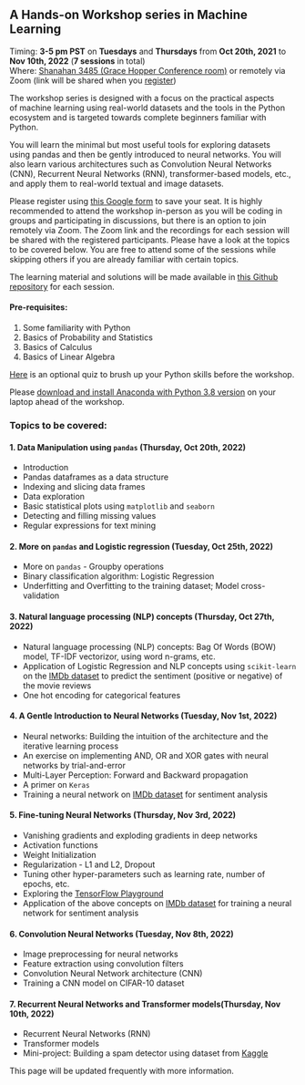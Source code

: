 ## A Hands-on Workshop series in Machine Learning 
Timing: **3-5 pm PST** on **Tuesdays** and **Thursdays** from **Oct 20th, 2021** to **Nov 10th, 2022** (**7 sessions** in total)  
Where: [Shanahan 3485 (Grace Hopper Conference room)](https://www.hmc.edu/facilities-maintenance/wp-content/uploads/sites/17/2014/01/shanahan-center-classroom-locations.pdf) or remotely via Zoom (link will be shared when you [register](https://forms.gle/5nrYjUQQt1q1Dgo67))

The workshop series is designed with a focus on the practical aspects of machine learning using real-world datasets and the tools in the Python ecosystem and is targeted towards complete beginners familiar with Python. 

You will learn the minimal but most useful tools for exploring datasets using pandas and then be gently introduced to neural networks. You will also learn various architectures such as Convolution Neural Networks (CNN), Recurrent Neural Networks (RNN), transformer-based models, etc., and apply them to real-world textual and image datasets.
 
 
Please register using [this Google form](https://forms.gle/5nrYjUQQt1q1Dgo67) to save your seat. It is highly recommended to attend the workshop in-person as you will be coding in groups and participating in discussions, but there is an option to join remotely via Zoom. The Zoom link and the recordings for each session will be shared with the registered participants. Please have a look at the topics to be covered below. You are free to attend some of the sessions while skipping others if you are already familiar with certain topics.

The learning material and solutions will be made available in [this Github repository](https://github.com/AashitaK/A-Hands-On-Workshop-In-Machine-Learning) for each session.

#### Pre-requisites:
1.  Some familiarity with Python
2. Basics of Probability and Statistics
3. Basics of Calculus
4. Basics of Linear Algebra

[Here](https://forms.gle/k3sidBtcAikQziQU7) is an optional quiz to brush up your Python skills before the workshop.

Please [download and install Anaconda with Python 3.8 version](https://www.anaconda.com/products/individual#Downloads) on your laptop ahead of the workshop.  

### Topics to be covered:  

#### 1. Data Manipulation using `pandas` (Thursday, Oct 20th, 2022)
* Introduction
* Pandas dataframes as a data structure
* Indexing and slicing data frames
* Data exploration 
* Basic statistical plots using `matplotlib` and `seaborn`
* Detecting and filling missing values
* Regular expressions for text mining

#### 2. More on `pandas` and Logistic regression (Tuesday, Oct 25th, 2022)
* More on `pandas` - Groupby operations
* Binary classification algorithm: Logistic Regression
* Underfitting and Overfitting to the training dataset; Model cross-validation

#### 3. Natural language processing (NLP) concepts (Thursday, Oct 27th, 2022)
* Natural language processing (NLP) concepts: Bag Of Words (BOW) model, TF-IDF vectorizor, using word n-grams, etc.
* Application of Logistic Regression and NLP concepts using `scikit-learn` on the [IMDb dataset](https://www.kaggle.com/lakshmi25npathi/imdb-dataset-of-50k-movie-reviews) to predict the sentiment (positive or negative) of the movie reviews
* One hot encoding for categorical features

#### 4. A Gentle Introduction to Neural Networks (Tuesday, Nov 1st, 2022)
* Neural networks: Building the intuition of the architecture and the iterative learning process  
* An exercise on implementing AND, OR and XOR gates with neural networks by trial-and-error
* Multi-Layer Perception: Forward and Backward propagation
* A primer on `Keras`
* Training a neural network on [IMDb dataset](https://www.kaggle.com/lakshmi25npathi/imdb-dataset-of-50k-movie-reviews) for sentiment analysis
 
#### 5. Fine-tuning Neural Networks (Thursday, Nov 3rd, 2022)
* Vanishing gradients and exploding gradients in deep networks
* Activation functions 
* Weight Initialization
* Regularization - L1 and L2, Dropout
* Tuning other hyper-parameters such as learning rate, number of epochs, etc.
* Exploring the [TensorFlow Playground](https://playground.tensorflow.org/)
* Application of the above concepts on [IMDb dataset](https://www.kaggle.com/lakshmi25npathi/imdb-dataset-of-50k-movie-reviews) for training a neural network for sentiment analysis

#### 6. Convolution Neural Networks (Tuesday, Nov 8th, 2022)
* Image preprocessing for neural networks
* Feature extraction using convolution filters
* Convolution Neural Network architecture (CNN)
* Training a CNN model on CIFAR-10 dataset

#### 7. Recurrent Neural Networks and Transformer models(Thursday, Nov 10th, 2022)
* Recurrent Neural Networks (RNN)
* Transformer models
* Mini-project: Building a spam detector using dataset from [Kaggle](https://www.kaggle.com)

This page will be updated frequently with more information.
